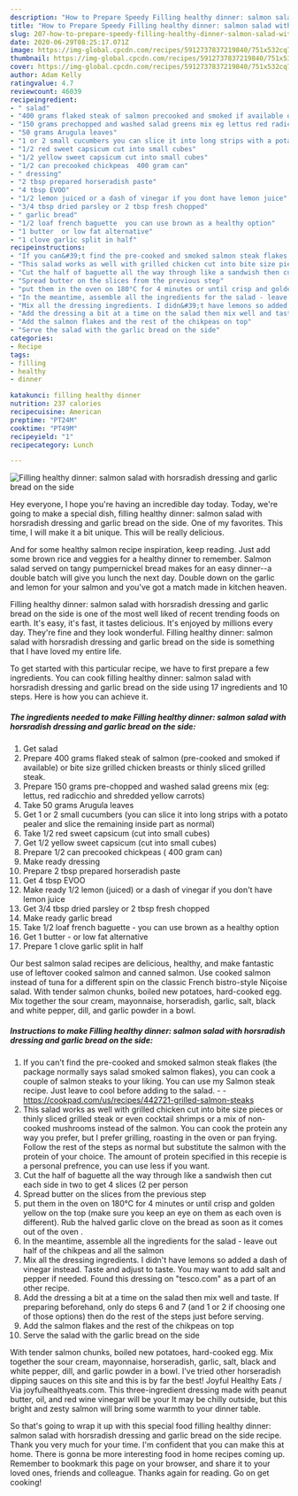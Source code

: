 ```yaml
---
description: "How to Prepare Speedy Filling healthy dinner: salmon salad with horsradish dressing and garlic bread on the side"
title: "How to Prepare Speedy Filling healthy dinner: salmon salad with horsradish dressing and garlic bread on the side"
slug: 207-how-to-prepare-speedy-filling-healthy-dinner-salmon-salad-with-horsradish-dressing-and-garlic-bread-on-the-side
date: 2020-06-29T08:25:17.071Z
image: https://img-global.cpcdn.com/recipes/5912737837219840/751x532cq70/filling-healthy-dinner-salmon-salad-with-horsradish-dressing-and-garlic-bread-on-the-side-recipe-main-photo.jpg
thumbnail: https://img-global.cpcdn.com/recipes/5912737837219840/751x532cq70/filling-healthy-dinner-salmon-salad-with-horsradish-dressing-and-garlic-bread-on-the-side-recipe-main-photo.jpg
cover: https://img-global.cpcdn.com/recipes/5912737837219840/751x532cq70/filling-healthy-dinner-salmon-salad-with-horsradish-dressing-and-garlic-bread-on-the-side-recipe-main-photo.jpg
author: Adam Kelly
ratingvalue: 4.7
reviewcount: 46039
recipeingredient:
- " salad"
- "400 grams flaked steak of salmon precooked and smoked if available or bite size grilled chicken breasts or thinly sliced grilled steak"
- "150 grams prechopped and washed salad greens mix eg lettus red radicchio and shredded yellow carrots"
- "50 grams Arugula leaves"
- "1 or 2 small cucumbers you can slice it into long strips with a potato pealer and slice the remaining inside part as normal"
- "1/2 red sweet capsicum cut into small cubes"
- "1/2 yellow sweet capsicum cut into small cubes"
- "1/2 can precooked chickpeas  400 gram can"
- " dressing"
- "2 tbsp prepared horseradish paste"
- "4 tbsp EVOO"
- "1/2 lemon juiced or a dash of vinegar if you dont have lemon juice"
- "3/4 tbsp dried parsley or 2 tbsp fresh chopped"
- " garlic bread"
- "1/2 loaf french baguette  you can use brown as a healthy option"
- "1 butter  or low fat alternative"
- "1 clove garlic split in half"
recipeinstructions:
- "If you can&#39;t find the pre-cooked and smoked salmon steak flakes (the package normally says salad smoked salmon flakes), you can cook a couple of salmon steaks to your liking. You can use my Salmon steak recipe. Just leave to cool before adding to the salad.  https://cookpad.com/us/recipes/442721-grilled-salmon-steaks"
- "This salad works as well with grilled chicken cut into bite size pieces or thinly sliced grilled steak or even cocktail shrimps or a mix of non-cooked mushrooms instead of the salmon. You can cook the protein any way you prefer, but I prefer grilling, roasting in the oven or pan frying. Follow the rest of the steps as normal but substitute the salmon with the protein of your choice. The amount of protein specified in this recepie is a personal prefrence, you can use less if you want."
- "Cut the half of baguette all the way through like a sandwish then cut each side in two to get 4 slices (2 per person"
- "Spread butter on the slices from the previous step"
- "put them in the oven on 180°C for 4 minutes or until crisp and golden yellow on the top (make sure you keep an eye on them as each oven is different). Rub the halved garlic clove on the bread as soon as it comes out of the oven ."
- "In the meantime, assemble all the ingredients for the salad - leave out half of the chikpeas and all the salmon"
- "Mix all the dressing ingredients. I didn&#39;t have lemons so added a dash of vinegar instead. Taste and adjust to taste. You may want to add salt and pepper if needed. Found this dressing on &#34;tesco.com&#34; as a part of an other recipe."
- "Add the dressing a bit at a time on the salad then mix well and taste. If preparing beforehand, only do steps 6 and 7 (and 1 or 2 if choosing one of those options) then do the rest of the steps just before serving."
- "Add the salmon flakes and the rest of the chikpeas on top"
- "Serve the salad with the garlic bread on the side"
categories:
- Recipe
tags:
- filling
- healthy
- dinner

katakunci: filling healthy dinner 
nutrition: 237 calories
recipecuisine: American
preptime: "PT24M"
cooktime: "PT49M"
recipeyield: "1"
recipecategory: Lunch

---
```



![Filling healthy dinner: salmon salad with horsradish dressing and garlic bread on the side](https://img-global.cpcdn.com/recipes/5912737837219840/751x532cq70/filling-healthy-dinner-salmon-salad-with-horsradish-dressing-and-garlic-bread-on-the-side-recipe-main-photo.jpg)

Hey everyone, I hope you're having an incredible day today. Today, we're going to make a special dish, filling healthy dinner: salmon salad with horsradish dressing and garlic bread on the side. One of my favorites. This time, I will make it a bit unique. This will be really delicious.

And for some healthy salmon recipe inspiration, keep reading. Just add some brown rice and veggies for a healthy dinner to remember. Salmon salad served on tangy pumpernickel bread makes for an easy dinner--a double batch will give you lunch the next day. Double down on the garlic and lemon for your salmon and you&#39;ve got a match made in kitchen heaven.

Filling healthy dinner: salmon salad with horsradish dressing and garlic bread on the side is one of the most well liked of recent trending foods on earth. It's easy, it's fast, it tastes delicious. It's enjoyed by millions every day. They're fine and they look wonderful. Filling healthy dinner: salmon salad with horsradish dressing and garlic bread on the side is something that I have loved my entire life.


To get started with this particular recipe, we have to first prepare a few ingredients. You can cook filling healthy dinner: salmon salad with horsradish dressing and garlic bread on the side using 17 ingredients and 10 steps. Here is how you can achieve it.

<!--inarticleads1-->

##### The ingredients needed to make Filling healthy dinner: salmon salad with horsradish dressing and garlic bread on the side:

1. Get  salad
1. Prepare 400 grams flaked steak of salmon (pre-cooked and smoked if available) or bite size grilled chicken breasts or thinly sliced grilled steak.
1. Prepare 150 grams pre-chopped and washed salad greens mix (eg: lettus, red radicchio and shredded yellow carrots)
1. Take 50 grams Arugula leaves
1. Get 1 or 2 small cucumbers (you can slice it into long strips with a potato pealer and slice the remaining inside part as normal)
1. Take 1/2 red sweet capsicum (cut into small cubes)
1. Get 1/2 yellow sweet capsicum (cut into small cubes)
1. Prepare 1/2 can precooked chickpeas ( 400 gram can)
1. Make ready  dressing
1. Prepare 2 tbsp prepared horseradish paste
1. Get 4 tbsp EVOO
1. Make ready 1/2 lemon (juiced) or a dash of vinegar if you don&#39;t have lemon juice
1. Get 3/4 tbsp dried parsley or 2 tbsp fresh chopped
1. Make ready  garlic bread
1. Take 1/2 loaf french baguette - you can use brown as a healthy option
1. Get 1 butter - or low fat alternative
1. Prepare 1 clove garlic split in half


Our best salmon salad recipes are delicious, healthy, and make fantastic use of leftover cooked salmon and canned salmon. Use cooked salmon instead of tuna for a different spin on the classic French bistro-style Niçoise salad. With tender salmon chunks, boiled new potatoes, hard-cooked egg. Mix together the sour cream, mayonnaise, horseradish, garlic, salt, black and white pepper, dill, and garlic powder in a bowl. 

<!--inarticleads2-->

##### Instructions to make Filling healthy dinner: salmon salad with horsradish dressing and garlic bread on the side:

1. If you can&#39;t find the pre-cooked and smoked salmon steak flakes (the package normally says salad smoked salmon flakes), you can cook a couple of salmon steaks to your liking. You can use my Salmon steak recipe. Just leave to cool before adding to the salad. -  - https://cookpad.com/us/recipes/442721-grilled-salmon-steaks
1. This salad works as well with grilled chicken cut into bite size pieces or thinly sliced grilled steak or even cocktail shrimps or a mix of non-cooked mushrooms instead of the salmon. You can cook the protein any way you prefer, but I prefer grilling, roasting in the oven or pan frying. Follow the rest of the steps as normal but substitute the salmon with the protein of your choice. The amount of protein specified in this recepie is a personal prefrence, you can use less if you want.
1. Cut the half of baguette all the way through like a sandwish then cut each side in two to get 4 slices (2 per person
1. Spread butter on the slices from the previous step
1. put them in the oven on 180°C for 4 minutes or until crisp and golden yellow on the top (make sure you keep an eye on them as each oven is different). Rub the halved garlic clove on the bread as soon as it comes out of the oven .
1. In the meantime, assemble all the ingredients for the salad - leave out half of the chikpeas and all the salmon
1. Mix all the dressing ingredients. I didn&#39;t have lemons so added a dash of vinegar instead. Taste and adjust to taste. You may want to add salt and pepper if needed. Found this dressing on &#34;tesco.com&#34; as a part of an other recipe.
1. Add the dressing a bit at a time on the salad then mix well and taste. If preparing beforehand, only do steps 6 and 7 (and 1 or 2 if choosing one of those options) then do the rest of the steps just before serving.
1. Add the salmon flakes and the rest of the chikpeas on top
1. Serve the salad with the garlic bread on the side


With tender salmon chunks, boiled new potatoes, hard-cooked egg. Mix together the sour cream, mayonnaise, horseradish, garlic, salt, black and white pepper, dill, and garlic powder in a bowl. I&#39;ve tried other horseradish dipping sauces on this site and this is by far the best! Joyful Healthy Eats / Via joyfulhealthyeats.com. This three-ingredient dressing made with peanut butter, oil, and red wine vinegar will be your It may be chilly outside, but this bright and zesty salmon will bring some warmth to your dinner table. 

So that's going to wrap it up with this special food filling healthy dinner: salmon salad with horsradish dressing and garlic bread on the side recipe. Thank you very much for your time. I'm confident that you can make this at home. There is gonna be more interesting food in home recipes coming up. Remember to bookmark this page on your browser, and share it to your loved ones, friends and colleague. Thanks again for reading. Go on get cooking!
